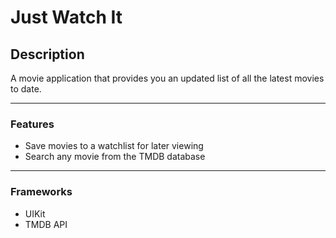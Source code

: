 # Just Watch It


## Description
A movie application that provides you an updated list of all the latest movies to date.

--- 

### Features
- Save movies to a watchlist for later viewing
- Search any movie from the TMDB database

--- 

### Frameworks
- UIKit
- TMDB API

<!--Addlater# ### What I learned:

## Author Info
- Twitter - 

-->


